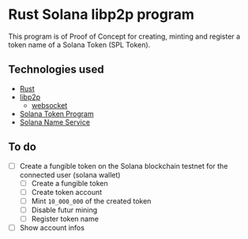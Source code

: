 # Rust Solana libp2p program

This program is of Proof of Concept for creating, minting and register a token name of a Solana Token (SPL Token). 

## Technologies used

- [Rust](https://www.rust-lang.org)
- [libp2p](https://docs.rs/libp2p/latest/libp2p/index.html)
  - [websocket](https://docs.rs/libp2p/latest/libp2p/websocket/index.html)
- [Solana Token Program](https://github.com/solana-labs/solana-program-library/tree/master/token)
- [Solana Name Service](https://spl.solana.com/name-service)

## To do

- [ ] Create a fungible token on the Solana blockchain testnet for the connected user (solana wallet)
  - [ ] Create a fungible token
  - [ ] Create token account
  - [ ] Mint `10_000_000` of the created token
  - [ ] Disable futur mining
  - [ ] Register token name
- [ ] Show account infos
